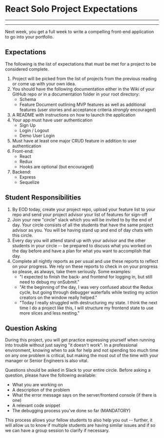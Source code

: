 # React Solo Project Expectations
________________________________________________________________________________
<!-- @import "[TOC]" {cmd="toc" depthFrom=2 depthTo=6 orderedList=false} -->
________________________________________________________________________________

Next week, you get a full week to write a compelling front-end application to go
into your portfolio. 

## Expectations

The following is the list of expectations that must be met for a project to be
considered complete.

1. Project will be picked from the list of projects from the previous reading or
   come up with your own idea.
2. You should have the following documentation either in the Wiki of your GitHub
   repo _or_ in a documentation folder in your root directory:
    * Schema
    * Feature Document outlining MVP features as well as additional features
      (user stories and acceptance criteria _strongly_ encouraged)
3. A README with instructions on how to launch the application
4. Your app must have user authentication
    * Sign Up
    * Login / Logout
    * Demo User Login
5. Must have at least one major CRUD feature in addition to user authentication
6. Front-end:
    * React
    * Redux
    * Hooks are optional (but encouraged)
7. Backend:
    * Express
    * Sequelize

## Student Responsibilities

1. By EOD today, create your project repo, upload your feature list to your repo
   and send your project advisor your list of features for sign-off
2. Join your new "circle" slack which you will be invited to by the end of day.
   Your circle consists of all the students that have the same project advisor
   as you. You will be having stand up and end of day chats with this circle. 
3. Every day you will attend stand up with your advisor and the other students
   in your circle -- be prepared to discuss what you worked on the day before
   and have a plan for what you want to accomplish that day. 
4. Complete all nightly reports as per usual and use these reports to reflect on
   your progress. We rely on these reports to check in on your progress so
   please, as always, take them seriously. Some examples:
    * "I expected to finish the back- and frontend for logging in, but still
      need to debug my onSubmit."
    * "At the beginning of the day, I was very confused about the Redux cycle,
      but going through debugger waterfalls while testing my action creators on
      the window really helped."
    * "Today I really struggled with destructuring my state. I think the next
      time I do a project like this, I will structure my frontend state to use
      more slices and less nesting."

## Question Asking

During this project, you will get practice expressing yourself when running into
trouble without just saying "it doesn't work". In a professional environment,
knowing when to ask for help and not spending too much time on any one problem
is critical, but making the most out of the time with your manager or Senior
Engineers is also vital.

Questions should be asked in Slack to your entire circle. Before asking a
question, please have the following available:

* What you are working on
* A description of the problem
* What the error message says on the server/frontend console (if there is one)
* A relevant code snippet
* The debugging process you’ve done so far (MANDATORY)

This process allows your fellow students to also help you out -- further, it
will allow us to know if multiple students are having similar issues and if so
we can have a group session to clarify if necessary. 
